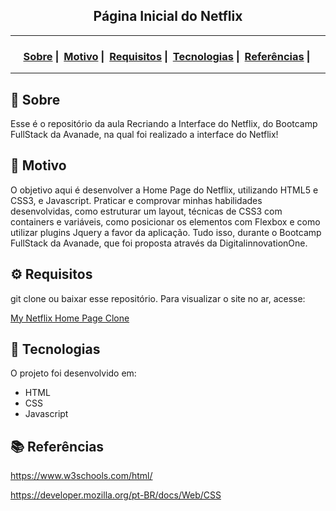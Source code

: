 <h2 align="center">Página Inicial do Netflix</h2>

___




<h3 align="center">
  <a href="#about">Sobre</a>&nbsp;|&nbsp;
  <a href="#reason">Motivo</a>&nbsp;|&nbsp;
  <a href="#requirements">Requisitos</a>&nbsp;|&nbsp;
  <a href="#technologies">Tecnologias</a>&nbsp;|&nbsp;
	<a href="#references">Referências</a>&nbsp;|&nbsp;
</h3>

___


<h2 id="about">🔎 Sobre</h2>

Esse é o repositório da aula Recriando a Interface do Netflix, do Bootcamp FullStack da Avanade, na qual foi realizado a interface do Netflix! 

<h2 id="reason">🎯 Motivo</h2>
O objetivo aqui é desenvolver a Home Page do Netflix, utilizando HTML5 e CSS3, e Javascript. Praticar e comprovar minhas habilidades desenvolvidas, como estruturar um layout, técnicas de CSS3 com containers e variáveis, como posicionar os elementos com Flexbox e como utilizar plugins Jquery a favor da aplicação. Tudo isso, durante o Bootcamp FullStack da Avanade, que foi proposta através da DigitalinnovationOne.

<h2 id="requirements">⚙ Requisitos</h2>

git clone ou baixar esse repositório.
Para visualizar o site no ar, acesse:

<a href="https://github.com/ruandias/recriandoHomePageNetflix//">My Netflix Home Page Clone</a>

<h2 id="technologies">🚀 Tecnologias</h2>

O projeto foi desenvolvido em:

- HTML
- CSS
- Javascript


<h2 id="references">📚 Referências</h2>

https://www.w3schools.com/html/

https://developer.mozilla.org/pt-BR/docs/Web/CSS
